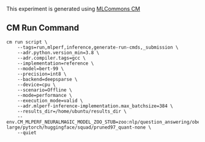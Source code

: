 This experiment is generated using [MLCommons CM](https://github.com/mlcommons/ck)
## CM Run Command
```
cm run script \
	--tags=run,mlperf,inference,generate-run-cmds,_submission \
	--adr.python.version_min=3.8 \
	--adr.compiler.tags=gcc \
	--implementation=reference \
	--model=bert-99 \
	--precision=int8 \
	--backend=deepsparse \
	--device=cpu \
	--scenario=Offline \
	--mode=performance \
	--execution_mode=valid \
	--adr.mlperf-inference-implementation.max_batchsize=384 \
	--results_dir=/home/ubuntu/results_dir \
	--env.CM_MLPERF_NEURALMAGIC_MODEL_ZOO_STUB=zoo:nlp/question_answering/obert-large/pytorch/huggingface/squad/pruned97_quant-none \
	--quiet
```